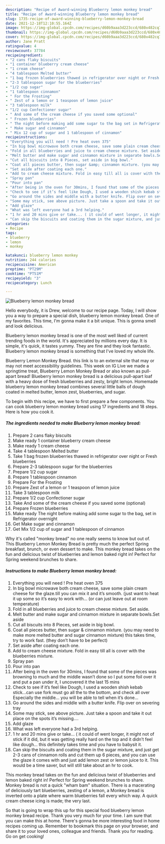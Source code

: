 ```yaml
---
description: "Recipe of Award-winning Blueberry lemon monkey bread"
title: "Recipe of Award-winning Blueberry lemon monkey bread"
slug: 1735-recipe-of-award-winning-blueberry-lemon-monkey-bread
date: 2021-12-18T12:10:55.164Z
image: https://img-global.cpcdn.com/recipes/d60b9aaa3d223ccd/680x482cq70/blueberry-lemon-monkey-bread-recipe-main-photo.jpg
thumbnail: https://img-global.cpcdn.com/recipes/d60b9aaa3d223ccd/680x482cq70/blueberry-lemon-monkey-bread-recipe-main-photo.jpg
cover: https://img-global.cpcdn.com/recipes/d60b9aaa3d223ccd/680x482cq70/blueberry-lemon-monkey-bread-recipe-main-photo.jpg
author: Jane Pratt
ratingvalue: 4
reviewcount: 37784
recipeingredient:
- "2 cans flaky biscuits"
- "1 container blueberry cream cheese"
- "1 cream cheese"
- "4 tablespoon Melted butter"
- "1 bag frozen blueberries thawed in refrigerator over night or Fresh blueberries"
- "2-3 tablespoon sugar for the blueberries"
- "1/2 cup sugar"
- "1 tablespoon cinnamon"
- " For the Frosting"
- " Zest of a lemon or 1 teaspoon of lemon juice"
- "3 tablespoon milk"
- "1/2 cup Confectioner sugar"
- " And some of the cream cheese if you saved some optional"
- " Frozen blueberries"
- " The night before making add some sugar to the bag set in Refrigerator overnight"
- " Make sugar and cinnamon"
- " Mix 12 cup of sugar and 1 tablespoon of cinnamon"
recipeinstructions:
- "Everything you will need ! Pre heat oven 375"
- "In big bowl microwave both cream cheese, save some plain cream cheese for the glaze.till you can mix it and it’s smooth. (just want to heat it up some so it’s easy to work with... (or can just leave out at room temperature)"
- "Fold in all blueberries and juice to cream cheese mixture. Set aside."
- "Melt butter and make sugar and cinnamon mixture in separate bowls.Set aside"
- "Cut all biscuits into 8 Pieces, set aside in big bowl."
- "Coat all pieces butter, then sugar &amp; cinnamon mixture. (you may need to make more melted butter and sugar cinnamon mixture) this takes time, try to work fast. (they don’t have to be perfect)"
- "Set aside after coating each one."
- "Add to cream cheese mixture. Fold in easy till all is cover with the blueberries mixture."
- "Spray pan"
- "Pour into pan"
- "After being in the oven for 30mins, I found that some of the pieces was browning to much and the middle wasn’t done so I put some foil over it and put a pan under it, I uncovered it the last 15 mins"
- "Check to see if it’s feel like Dough, I used a wooden shish kebab stick...can use fork must go all the to the bottom, and check all over Especially the middle... you will be able to tell when it’s done..."
- "Go around the sides and middle with a butter knife. Flip over on severing tray"
- "Some may stick, see above picture. Just take a spoon and take it out place on the spots it’s missing...."
- "Add glaze"
- "What was left everyone had a 3rd helping."
- "1 hr and 20 mins give or take... ( it could of went longer, it might not of stick if it did, but it was getting really hard on the top and it didn’t feel like dough... this definitely takes time and you have to babysit it."
- "Can skip the biscuits and coating them in the sugar mixture, and just get 2-3 cans of cinnamon rolls and cut them up 6 pieces, and you can use the glaze it comes with and just add lemon zest or lemon juice to it. This would be a time saver, but will still take about an hr to cook."
categories:
- Recipe
tags:
- blueberry
- lemon
- monkey

katakunci: blueberry lemon monkey 
nutrition: 244 calories
recipecuisine: American
preptime: "PT29M"
cooktime: "PT51M"
recipeyield: "3"
recipecategory: Lunch

---
```



![Blueberry lemon monkey bread](https://img-global.cpcdn.com/recipes/d60b9aaa3d223ccd/680x482cq70/blueberry-lemon-monkey-bread-recipe-main-photo.jpg)

Hello everybody, it is Drew, welcome to our recipe page. Today, I will show you a way to prepare a special dish, blueberry lemon monkey bread. One of my favorites. This time, I'm gonna make it a bit unique. This is gonna smell and look delicious.

Blueberry lemon monkey bread is one of the most well liked of current trending foods in the world. It's appreciated by millions every day. It is simple, it's quick, it tastes yummy. They are fine and they look fantastic. Blueberry lemon monkey bread is something that I've loved my whole life.

Blueberry Lemon Monkey Bread. this link is to an external site that may or may not meet accessibility guidelines. This week on IG Live we made a springtime treat, Blueberry Lemon Monkey Bread or also known as pull-apart bread! Blueberry lemon monkey bread is a delicious pull-apart loaf with a heavy dose of fresh blueberries and zesty, bright lemon. Homemade blueberry lemon monkey bread combines several little balls of dough coated in melted butter, lemon zest, blueberries, and sugar.


To begin with this recipe, we have to first prepare a few components. You can cook blueberry lemon monkey bread using 17 ingredients and 18 steps. Here is how you cook it.

<!--inarticleads1-->

##### The ingredients needed to make Blueberry lemon monkey bread:

1. Prepare 2 cans flaky biscuits
1. Make ready 1 container blueberry cream cheese
1. Make ready 1 cream cheese
1. Take 4 tablespoon Melted butter
1. Take 1 bag frozen blueberries thawed in refrigerator over night or Fresh blueberries
1. Prepare 2-3 tablespoon sugar for the blueberries
1. Prepare 1/2 cup sugar
1. Prepare 1 tablespoon cinnamon
1. Prepare  For the Frosting
1. Prepare  Zest of a lemon or 1 teaspoon of lemon juice
1. Take 3 tablespoon milk
1. Prepare 1/2 cup Confectioner sugar
1. Take  And some of the cream cheese if you saved some (optional)
1. Prepare  Frozen blueberries
1. Make ready  The night before making add some sugar to the bag, set in Refrigerator overnight
1. Get  Make sugar and cinnamon
1. Get  Mix 1/2 cup of sugar and 1 tablespoon of cinnamon


Why it&#39;s called &#34;monkey bread&#34; no one really seems to know but out of. This Blueberry Lemon Monkey Bread is pretty much the perfect Spring breakfast, brunch, or even dessert to make. This monkey bread takes on the fun and delicious twist of blueberries and lemon baked right in! Perfect for Spring weekend brunches to share. 

<!--inarticleads2-->

##### Instructions to make Blueberry lemon monkey bread:

1. Everything you will need ! Pre heat oven 375
1. In big bowl microwave both cream cheese, save some plain cream cheese for the glaze.till you can mix it and it’s smooth. (just want to heat it up some so it’s easy to work with... (or can just leave out at room temperature)
1. Fold in all blueberries and juice to cream cheese mixture. Set aside.
1. Melt butter and make sugar and cinnamon mixture in separate bowls.Set aside
1. Cut all biscuits into 8 Pieces, set aside in big bowl.
1. Coat all pieces butter, then sugar &amp; cinnamon mixture. (you may need to make more melted butter and sugar cinnamon mixture) this takes time, try to work fast. (they don’t have to be perfect)
1. Set aside after coating each one.
1. Add to cream cheese mixture. Fold in easy till all is cover with the blueberries mixture.
1. Spray pan
1. Pour into pan
1. After being in the oven for 30mins, I found that some of the pieces was browning to much and the middle wasn’t done so I put some foil over it and put a pan under it, I uncovered it the last 15 mins
1. Check to see if it’s feel like Dough, I used a wooden shish kebab stick...can use fork must go all the to the bottom, and check all over Especially the middle... you will be able to tell when it’s done...
1. Go around the sides and middle with a butter knife. Flip over on severing tray
1. Some may stick, see above picture. Just take a spoon and take it out place on the spots it’s missing....
1. Add glaze
1. What was left everyone had a 3rd helping.
1. 1 hr and 20 mins give or take... ( it could of went longer, it might not of stick if it did, but it was getting really hard on the top and it didn’t feel like dough... this definitely takes time and you have to babysit it.
1. Can skip the biscuits and coating them in the sugar mixture, and just get 2-3 cans of cinnamon rolls and cut them up 6 pieces, and you can use the glaze it comes with and just add lemon zest or lemon juice to it. This would be a time saver, but will still take about an hr to cook.


This monkey bread takes on the fun and delicious twist of blueberries and lemon baked right in! Perfect for Spring weekend brunches to share. Monkey bread is not a quick &#34;wham bam&#34; situation. There is a macerating of deliciously tart blueberries, zesting of a lemon, a Monkey bread is inverted onto a plate where warm blueberries fall every which way. A quick cream cheese icing is made; the very last. 

So that is going to wrap this up for this special food blueberry lemon monkey bread recipe. Thank you very much for your time. I am sure that you can make this at home. There's gonna be more interesting food in home recipes coming up. Remember to bookmark this page on your browser, and share it to your loved ones, colleague and friends. Thank you for reading. Go on get cooking!
